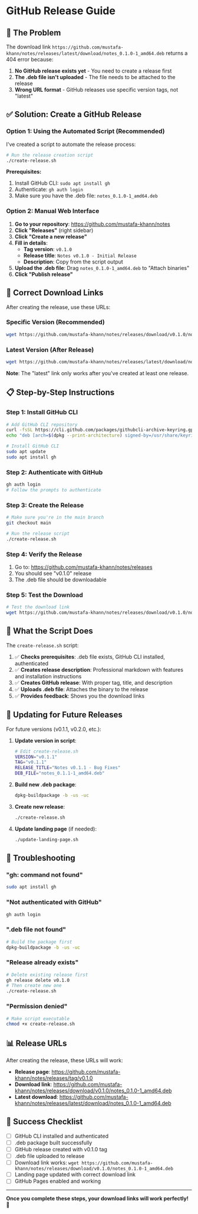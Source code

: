 # GitHub Release Guide

## 🚨 The Problem

The download link `https://github.com/mustafa-khann/notes/releases/latest/download/notes_0.1.0-1_amd64.deb` returns a 404 error because:

1. **No GitHub release exists yet** - You need to create a release first
2. **The .deb file isn't uploaded** - The file needs to be attached to the release
3. **Wrong URL format** - GitHub releases use specific version tags, not "latest"

## ✅ Solution: Create a GitHub Release

### Option 1: Using the Automated Script (Recommended)

I've created a script to automate the release process:

```bash
# Run the release creation script
./create-release.sh
```

**Prerequisites:**
1. Install GitHub CLI: `sudo apt install gh`
2. Authenticate: `gh auth login`
3. Make sure you have the .deb file: `notes_0.1.0-1_amd64.deb`

### Option 2: Manual Web Interface

1. **Go to your repository**: https://github.com/mustafa-khann/notes
2. **Click "Releases"** (right sidebar)
3. **Click "Create a new release"**
4. **Fill in details**:
   - **Tag version**: `v0.1.0`
   - **Release title**: `Notes v0.1.0 - Initial Release`
   - **Description**: Copy from the script output
5. **Upload the .deb file**: Drag `notes_0.1.0-1_amd64.deb` to "Attach binaries"
6. **Click "Publish release"**

## 🔗 Correct Download Links

After creating the release, use these URLs:

### Specific Version (Recommended)
```bash
wget https://github.com/mustafa-khann/notes/releases/download/v0.1.0/notes_0.1.0-1_amd64.deb
```

### Latest Version (After Release)
```bash
wget https://github.com/mustafa-khann/notes/releases/latest/download/notes_0.1.0-1_amd64.deb
```

**Note**: The "latest" link only works after you've created at least one release.

## 📋 Step-by-Step Instructions

### Step 1: Install GitHub CLI
```bash
# Add GitHub CLI repository
curl -fsSL https://cli.github.com/packages/githubcli-archive-keyring.gpg | sudo dd of=/usr/share/keyrings/githubcli-archive-keyring.gpg
echo "deb [arch=$(dpkg --print-architecture) signed-by=/usr/share/keyrings/githubcli-archive-keyring.gpg] https://cli.github.com/packages stable main" | sudo tee /etc/apt/sources.list.d/github-cli.list > /dev/null

# Install GitHub CLI
sudo apt update
sudo apt install gh
```

### Step 2: Authenticate with GitHub
```bash
gh auth login
# Follow the prompts to authenticate
```

### Step 3: Create the Release
```bash
# Make sure you're in the main branch
git checkout main

# Run the release script
./create-release.sh
```

### Step 4: Verify the Release
1. Go to: https://github.com/mustafa-khann/notes/releases
2. You should see "v0.1.0" release
3. The .deb file should be downloadable

### Step 5: Test the Download
```bash
# Test the download link
wget https://github.com/mustafa-khann/notes/releases/download/v0.1.0/notes_0.1.0-1_amd64.deb
```

## 🎯 What the Script Does

The `create-release.sh` script:

1. ✅ **Checks prerequisites**: .deb file exists, GitHub CLI installed, authenticated
2. ✅ **Creates release description**: Professional markdown with features and installation instructions
3. ✅ **Creates GitHub release**: With proper tag, title, and description
4. ✅ **Uploads .deb file**: Attaches the binary to the release
5. ✅ **Provides feedback**: Shows you the download links

## 🔄 Updating for Future Releases

For future versions (v0.1.1, v0.2.0, etc.):

1. **Update version in script**:
   ```bash
   # Edit create-release.sh
   VERSION="v0.1.1"
   TAG="v0.1.1"
   RELEASE_TITLE="Notes v0.1.1 - Bug Fixes"
   DEB_FILE="notes_0.1.1-1_amd64.deb"
   ```

2. **Build new .deb package**:
   ```bash
   dpkg-buildpackage -b -us -uc
   ```

3. **Create new release**:
   ```bash
   ./create-release.sh
   ```

4. **Update landing page** (if needed):
   ```bash
   ./update-landing-page.sh
   ```

## 🐛 Troubleshooting

### "gh: command not found"
```bash
sudo apt install gh
```

### "Not authenticated with GitHub"
```bash
gh auth login
```

### ".deb file not found"
```bash
# Build the package first
dpkg-buildpackage -b -us -uc
```

### "Release already exists"
```bash
# Delete existing release first
gh release delete v0.1.0
# Then create new one
./create-release.sh
```

### "Permission denied"
```bash
# Make script executable
chmod +x create-release.sh
```

## 📊 Release URLs

After creating the release, these URLs will work:

- **Release page**: https://github.com/mustafa-khann/notes/releases/tag/v0.1.0
- **Download link**: https://github.com/mustafa-khann/notes/releases/download/v0.1.0/notes_0.1.0-1_amd64.deb
- **Latest download**: https://github.com/mustafa-khann/notes/releases/latest/download/notes_0.1.0-1_amd64.deb

## 🎉 Success Checklist

- [ ] GitHub CLI installed and authenticated
- [ ] .deb package built successfully
- [ ] GitHub release created with v0.1.0 tag
- [ ] .deb file uploaded to release
- [ ] Download link works: `wget https://github.com/mustafa-khann/notes/releases/download/v0.1.0/notes_0.1.0-1_amd64.deb`
- [ ] Landing page updated with correct download link
- [ ] GitHub Pages enabled and working

---

**Once you complete these steps, your download links will work perfectly! 🚀**
